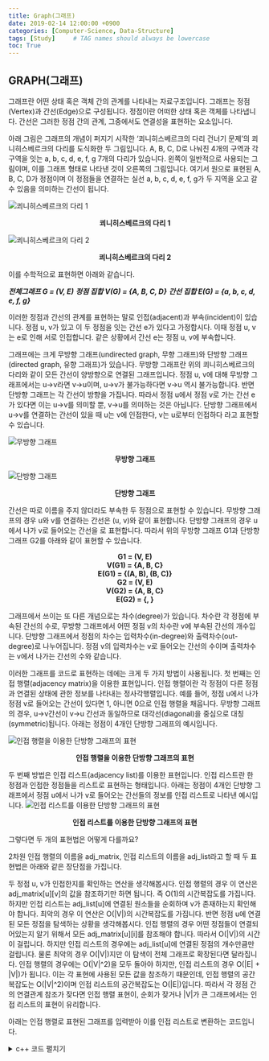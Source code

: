 ```yaml
---
title: Graph(그래프)
date: 2019-02-14 12:00:00 +0900
categories: [Computer-Science, Data-Structure]
tags: [Study]     # TAG names should always be lowercase
toc: True
---
```


## GRAPH(그래프)

그래프란 어떤 상태 혹은 객체 간의 관계를 나타내는 자료구조입니다. 그래프는 정점(Vertex)과 간선(Edge)으로 구성됩니다.
정점이란 어떠한 상태 혹은 객체를 나타냅니다. 간선은 그러한 정점 간의 관계, 그중에서도 연결성을 표현하는 요소입니다.

아래 그림은 그래프의 개념이 퍼지기 시작한 ‘쾨니히스베르크의 다리 건너기 문제’의 쾨니히스베르크의 다리를 도식화한 두 그림입니다.
A, B, C, D로 나눠진 4개의 구역과 각 구역을 잇는 a, b, c, d, e, f, g 7개의 다리가 있습니다. 왼쪽이 일반적으로 사용되는 그림이며, 이를 그래프 형태로 나타낸 것이 오른쪽의 그림입니다.
여기서 원으로 표현된 A, B, C, D가 정점이며 이 정점들을 연결하는 실선 a, b, c, d, e, f, g가 두 지역을 오고 갈 수 있음을 의미하는 간선이 됩니다.

![쾨니히스베르크의 다리 1](https://user-images.githubusercontent.com/19174106/52543185-daebe280-2dea-11e9-9241-49d6a5fc99a4.jpg)
<center><strong>쾨니히스베르크의 다리 1</strong></center>

![쾨니히스베르크의 다리 2](https://user-images.githubusercontent.com/19174106/52543184-da534c00-2dea-11e9-8ad1-ac6ed1104f2a.jpg)
<center><strong>쾨니히스베르크의 다리 2</strong></center>

이를 수학적으로 표현하면 아래와 같습니다.

***전체그래프 G = (V, E)***
***정점 집합 V(G) = {A, B, C, D}***
***간선 집합 E(G) = {a, b, c, d, e, f, g}***


이러한 정점과 간선의 관계를 표현하는 말로 인접(adjacent)과 부속(incident)이 있습니다. 정점 u, v가 있고 이 두 정점을 잇는 간선 e가 있다고 가정합시다. 이때 정점 u, v는 e로 인해 서로 인접합니다. 같은 상황에서 간선 e는 정점 u, v에 부속합니다.

그래프에는 크게 무방향 그래프(undirected graph, 무향 그래프)와 단방향 그래프(directed graph, 유향 그래프)가 있습니다.
무방향 그래프란 위의 쾨니히스베르크의 다리와 같이 모든 간선이 양방향으로 연결된 그래프입니다. 정점 u, v에 대해 무방향 그래프에서는 u->v라면 v->u이며, u->v가 불가능하다면 v->u 역시 불가능합니다.
반면 단방향 그래프는 각 간선이 방향을 가집니다. 따라서 정점 u에서 정점 v로 가는 간선 e가 있다면 이는 u->v를 의미할 뿐, v->u를 의미하는 것은 아닙니다.
단방향 그래프에서 u->v를 연결하는 간선이 있을 때 u는 v에 인접한다, v는 u로부터 인접하다 라고 표현할 수 있습니다.

![무방향 그래프](https://user-images.githubusercontent.com/19174106/52543182-da534c00-2dea-11e9-89cd-0c641dba480e.jpg)
<center><strong>무방향 그래프</strong></center>

![단방향 그래프](https://user-images.githubusercontent.com/19174106/52543183-da534c00-2dea-11e9-8a59-88525e47f82d.jpg)
<center><strong>단방향 그래프</strong></center>

간선은 따로 이름을 주지 않더라도 부속한 두 정점으로 표현할 수 있습니다. 무방향 그래프의 경우 u와 v를 연결하는 간선은 (u, v)와 같이 표현합니다. 단방향 그래프의 경우 u에서 나가 v로 들어오는 간선을 로 표현합니다.
따라서 위의 무방향 그래프 G1과 단방향 그래프 G2를 아래와 같이 표현할 수 있습니다.

<div class="row">
  <div class = "col-md-6">
<center><strong>G1 = (V, E)</strong></center>
<center><strong>V(G1) = {A, B, C}</strong></center>
<center><strong>E(G1) = {(A, B), (B, C)}</strong></center>
  </div>
  <div class = "col-md-6">
<center><strong>G2 = (V, E)</strong></center>
<center><strong>V(G2) = {A, B, C}</strong></center>
<center><strong>E(G2) = {<A, B>, <B, C>}</strong></center>
  </div>
</div>

그래프에서 쓰이는 또 다른 개념으로는 차수(degree)가 있습니다. 차수란 각 정점에 부속된 간선의 수로, 무방향 그래프에서 어떤 정점 v의 차수란 v에 부속된 간선의 개수입니다. 단방향 그래프에서 정점의 차수는 입력차수(in-degree)와 출력차수(out-degree)로 나누어집니다. 정점 v의 입력차수는 v로 들어오는 간선의 수이며 출력차수는 v에서 나가는 간선의 수와 같습니다.

이러한 그래프를 코드로 표현하는 데에는 크게 두 가지 방법이 사용됩니다. 첫 번째는 인접 행렬(adjacency matrix)을 이용한 표현입니다. 인접 행렬이란 각 정점이 다른 정점과 연결된 상태에 관한 정보를 나타내는 정사각행렬입니다. 예를 들어, 정점 u에서 나가 정점 v로 들어오는 간선이 있다면 1, 아니면 0으로 인접 행렬을 채웁니다. 무방향 그래프의 경우, u->v간선이 v->u 간선과 동일하므로 대각선(diagonal)을 중심으로 대칭(symmetric)됩니다. 아래는 정점이 4개인 단방향 그래프의 예시입니다.

![인접 행렬을 이용한 단방향 그래프의 표현](https://user-images.githubusercontent.com/19174106/52543181-da534c00-2dea-11e9-8eda-2d7228b4c5e5.jpg)
<center><strong>인접 행렬을 이용한 단방향 그래프의 표현</strong></center>

두 번째 방법은 인접 리스트(adjacency list)를 이용한 표현입니다. 인접 리스트란 한 정점과 인접한 정점들을 리스트로 표현하는 형태입니다.
아래는 정점이 4개인 단방향 그래프에서 정점 u에서 나가 v로 들어오는 간선들의 정보를 인접 리스트로 나타낸 예시입니다.
![인접 리스트를 이용한 단방향 그래프의 표현](https://user-images.githubusercontent.com/19174106/52543180-d9bab580-2dea-11e9-9e81-bdea56c4099f.jpg)
<center><strong>인접 리스트를 이용한 단방향 그래프의 표현</strong></center>

그렇다면 두 개의 표현법은 어떻게 다를까요?

2차원 인접 행렬의 이름을 adj_matrix, 인접 리스트의 이름을 adj_list라고 할 때 두 표현법은 아래와 같은 장단점을 가집니다.

두 정점 u, v가 인접한지를 확인하는 연산을 생각해봅시다. 인접 행렬의 경우 이 연산은 adj_matrix[u][v]의 값을 참조하기만 하면 됩니다. 즉 O(1)의 시간복잡도를 가집니다.
하지만 인접 리스트는 adj_list[u]에 연결된 원소들을 순회하며 v가 존재하는지 확인해야 합니다. 최악의 경우 이 연산은 O(|V|)의 시간복잡도를 가집니다.
반면 정점 u에 연결된 모든 정점을 탐색하는 상황을 생각해봅시다. 인접 행렬의 경우 어떤 정점들이 연결되어있는지 알기 위해서 모든 adj_matrix[u][i]를 참조해야 합니다. 따라서 O(|V|)의 시간이 걸립니다.
하지만 인접 리스트의 경우에는 adj_list[u]에 연결된 정점의 개수만큼만 걸립니다. 물론 최악의 경우 O(|V|)지만 이 탐색이 전체 그래프로 확장된다면 달라집니다.
인접 행렬의 경우에는 O(|V|^2)을 모두 돌아야 하지만, 인접 리스트의 경우 O(|E| + |V|)가 됩니다. 이는 각 표현에 사용된 모든 값을 참조하기 때문인데, 인접 행렬의 공간복잡도는 O(|V|^2)이며 인접 리스트의 공간복잡도는 O(|E|)입니다.
따라서 각 정점 간의 연결관계 참조가 잦다면 인접 행렬 표현이, 순회가 잦거나 |V|가 큰 그래프에서는 인접 리스트의 표현이 유리합니다.

아래는 인접 행렬로 표현된 그래프를 입력받아 이를 인접 리스트로 변환하는 코드입니다.

<details>
<summary>c++ 코드 펼치기</summary>
<div markdown="1">

```c++
#include <iostream>

#include <vector>
#include <list>

#define MAX 55

using namespace std;

int main() {

	int adj_matrix[MAX][MAX], n;

	cin >> n;

	vector < list < int > > head(n + 1);

	for (int i = 1; i <= n; i++)
		for (int j = 1; j <= n; j++)
		{
			cin >> adj_matrix[i][j];

			if (adj_matrix[i][j])
				head[i].push_front(j);
		}

	for (int i = 1; i <= n; i++) {
		cout << i << " : ";

		if (!head[i].empty())
			for (auto x : head[i])
				cout << x << " ";

		cout << endl;
	}

	return 0;
}
```
</div>
</details>
